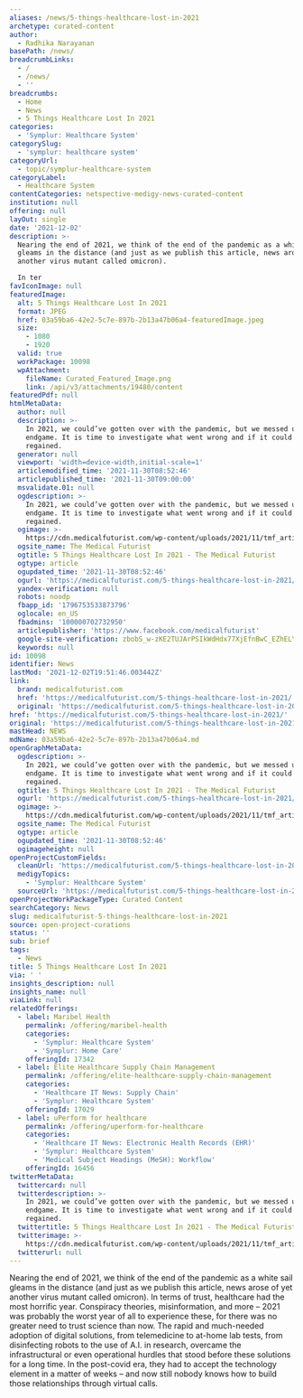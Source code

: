 ```yaml
---
aliases: /news/5-things-healthcare-lost-in-2021
archetype: curated-content
author:
  - Radhika Narayanan
basePath: /news/
breadcrumbLinks:
  - /
  - /news/
  - ''
breadcrumbs:
  - Home
  - News
  - 5 Things Healthcare Lost In 2021
categories:
  - 'Symplur: Healthcare System'
categorySlug:
  - 'symplur: healthcare system'
categoryUrl:
  - topic/symplur-healthcare-system
categoryLabel:
  - Healthcare System
contentCategories: netspective-medigy-news-curated-content
institution: null
offering: null
layOut: single
date: '2021-12-02'
description: >-
  Nearing the end of 2021, we think of the end of the pandemic as a white sail
  gleams in the distance (and just as we publish this article, news arose of yet
  another virus mutant called omicron).

  In ter
favIconImage: null
featuredImage:
  alt: 5 Things Healthcare Lost In 2021
  format: JPEG
  href: 03a59ba6-42e2-5c7e-897b-2b13a47b06a4-featuredImage.jpeg
  size:
    - 1080
    - 1920
  valid: true
  workPackage: 10098
  wpAttachment:
    fileName: Curated_Featured_Image.png
    link: /api/v3/attachments/19480/content
featuredPdf: null
htmlMetaData:
  author: null
  description: >-
    In 2021, we could’ve gotten over with the pandemic, but we messed up the
    endgame. It is time to investigate what went wrong and if it could be
    regained.
  generator: null
  viewport: 'width=device-width,initial-scale=1'
  articlemodified_time: '2021-11-30T08:52:46'
  articlepublished_time: '2021-11-30T09:00:00'
  msvalidate.01: null
  ogdescription: >-
    In 2021, we could’ve gotten over with the pandemic, but we messed up the
    endgame. It is time to investigate what went wrong and if it could be
    regained.
  ogimage: >-
    https://cdn.medicalfuturist.com/wp-content/uploads/2021/11/tmf_article_306-01.png
  ogsite_name: The Medical Futurist
  ogtitle: 5 Things Healthcare Lost In 2021 - The Medical Futurist
  ogtype: article
  ogupdated_time: '2021-11-30T08:52:46'
  ogurl: 'https://medicalfuturist.com/5-things-healthcare-lost-in-2021/'
  yandex-verification: null
  robots: noodp
  fbapp_id: '1796753533873796'
  oglocale: en_US
  fbadmins: '100000702732950'
  articlepublisher: 'https://www.facebook.com/medicalfuturist'
  google-site-verification: zbobS_w-zKE2TUJArPSIkWdHdx77XjEfnBwC_EZhELY
  keywords: null
id: 10098
identifier: News
lastMod: '2021-12-02T19:51:46.003442Z'
link:
  brand: medicalfuturist.com
  href: 'https://medicalfuturist.com/5-things-healthcare-lost-in-2021/'
  original: 'https://medicalfuturist.com/5-things-healthcare-lost-in-2021'
href: 'https://medicalfuturist.com/5-things-healthcare-lost-in-2021/'
original: 'https://medicalfuturist.com/5-things-healthcare-lost-in-2021'
mastHead: NEWS
mdName: 03a59ba6-42e2-5c7e-897b-2b13a47b06a4.md
openGraphMetaData:
  ogdescription: >-
    In 2021, we could’ve gotten over with the pandemic, but we messed up the
    endgame. It is time to investigate what went wrong and if it could be
    regained.
  ogtitle: 5 Things Healthcare Lost In 2021 - The Medical Futurist
  ogurl: 'https://medicalfuturist.com/5-things-healthcare-lost-in-2021/'
  ogimage: >-
    https://cdn.medicalfuturist.com/wp-content/uploads/2021/11/tmf_article_306-01.png
  ogsite_name: The Medical Futurist
  ogtype: article
  ogupdated_time: '2021-11-30T08:52:46'
  ogimageheight: null
openProjectCustomFields:
  cleanUrl: 'https://medicalfuturist.com/5-things-healthcare-lost-in-2021/'
  medigyTopics:
    - 'Symplur: Healthcare System'
  sourceUrl: 'https://medicalfuturist.com/5-things-healthcare-lost-in-2021'
openProjectWorkPackageType: Curated Content
searchCategory: News
slug: medicalfuturist-5-things-healthcare-lost-in-2021
source: open-project-curations
status: ''
sub: brief
tags:
  - News
title: 5 Things Healthcare Lost In 2021
via: ' '
insights_description: null
insights_name: null
viaLink: null
relatedOfferings:
  - label: Maribel Health
    permalink: /offering/maribel-health
    categories:
      - 'Symplur: Healthcare System'
      - 'Symplur: Home Care'
    offeringId: 17342
  - label: Elite Healthcare Supply Chain Management
    permalink: /offering/elite-healthcare-supply-chain-management
    categories:
      - 'Healthcare IT News: Supply Chain'
      - 'Symplur: Healthcare System'
    offeringId: 17029
  - label: uPerform for healthcare
    permalink: /offering/uperform-for-healthcare
    categories:
      - 'Healthcare IT News: Electronic Health Records (EHR)'
      - 'Symplur: Healthcare System'
      - 'Medical Subject Headings (MeSH): Workflow'
    offeringId: 16456
twitterMetaData:
  twittercard: null
  twitterdescription: >-
    In 2021, we could’ve gotten over with the pandemic, but we messed up the
    endgame. It is time to investigate what went wrong and if it could be
    regained.
  twittertitle: 5 Things Healthcare Lost In 2021 - The Medical Futurist
  twitterimage: >-
    https://cdn.medicalfuturist.com/wp-content/uploads/2021/11/tmf_article_306-01.png
  twitterurl: null
---
```

<p>Nearing the end of 2021, we think of the end of the pandemic as a white sail gleams in the distance (and just as we publish this article, news arose of yet another virus mutant called omicron).
In terms of trust, healthcare had the most horrific year.
Conspiracy theories, misinformation, and more – 2021 was probably the worst year of all to experience these, for there was no greater need to trust science than now.
The rapid and much-needed adoption of digital solutions, from telemedicine to at-home lab tests, from disinfecting robots to the use of A.I. in research, overcame the infrastructural or even operational hurdles that stood before these solutions for a long time.
In the post-covid era, they had to accept the technology element in a matter of weeks – and now still nobody knows how to build those relationships through virtual calls.</p>